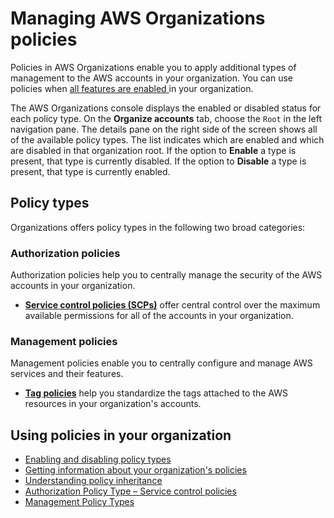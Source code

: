 # Managing AWS Organizations policies<a name="orgs_manage_policies"></a>

Policies in AWS Organizations enable you to apply additional types of management to the AWS accounts in your organization\. You can use policies when [all features are enabled ](orgs_manage_org_support-all-features.md) in your organization\.

The AWS Organizations console displays the enabled or disabled status for each policy type\. On the **Organize accounts** tab, choose the `Root` in the left navigation pane\. The details pane on the right side of the screen shows all of the available policy types\. The list indicates which are enabled and which are disabled in that organization root\. If the option to **Enable** a type is present, that type is currently disabled\. If the option to **Disable** a type is present, that type is currently enabled\.

## Policy types<a name="orgs-policy-types"></a>

Organizations offers policy types in the following two broad categories:

### Authorization policies<a name="orgs-policy-types-list-authorization"></a>

Authorization policies help you to centrally manage the security of the AWS accounts in your organization\.
+ [**Service control policies \(SCPs\)**](orgs_manage_policies_type-auth.md#orgs_manage_policies_scp) offer central control over the maximum available permissions for all of the accounts in your organization\. 

### Management policies<a name="orgs-policy-types-list-management"></a>

Management policies enable you to centrally configure and manage AWS services and their features\.
+ [**Tag policies**](orgs_manage_policies_tag-policies.md) help you standardize the tags attached to the AWS resources in your organization's accounts\. 

## Using policies in your organization<a name="orgs-policy-using"></a>
+ [Enabling and disabling policy types](orgs_manage_policies_enable-disable.md)
+ [Getting information about your organization's policies](orgs_manage_policies_info-operations.md)
+ [Understanding policy inheritance](orgs_manage_policies-inheritance.md)
+ [Authorization Policy Type – Service control policies](orgs_manage_policies_type-auth.md)
+ [Management Policy Types](orgs_manage_policies_type-mgmt.md)